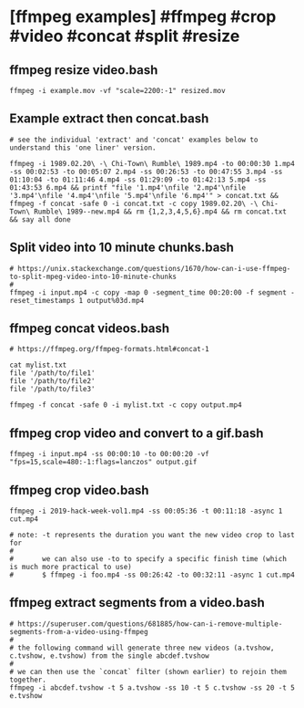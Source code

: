 # [ffmpeg examples] #ffmpeg #crop #video #concat #split #resize

## ffmpeg resize video.bash

```shell
ffmpeg -i example.mov -vf "scale=2200:-1" resized.mov
```

## Example extract then concat.bash

```shell
# see the individual 'extract' and 'concat' examples below to understand this 'one liner' version.

ffmpeg -i 1989.02.20\ -\ Chi-Town\ Rumble\ 1989.mp4 -to 00:00:30 1.mp4 -ss 00:02:53 -to 00:05:07 2.mp4 -ss 00:26:53 -to 00:47:55 3.mp4 -ss 01:10:04 -to 01:11:46 4.mp4 -ss 01:29:09 -to 01:42:13 5.mp4 -ss 01:43:53 6.mp4 && printf "file '1.mp4'\nfile '2.mp4'\nfile '3.mp4'\nfile '4.mp4'\nfile '5.mp4'\nfile '6.mp4'" > concat.txt && ffmpeg -f concat -safe 0 -i concat.txt -c copy 1989.02.20\ -\ Chi-Town\ Rumble\ 1989--new.mp4 && rm {1,2,3,4,5,6}.mp4 && rm concat.txt && say all done
```

## Split video into 10 minute chunks.bash

```shell
# https://unix.stackexchange.com/questions/1670/how-can-i-use-ffmpeg-to-split-mpeg-video-into-10-minute-chunks
#
ffmpeg -i input.mp4 -c copy -map 0 -segment_time 00:20:00 -f segment -reset_timestamps 1 output%03d.mp4

```

## ffmpeg concat videos.bash

```shell
# https://ffmpeg.org/ffmpeg-formats.html#concat-1

cat mylist.txt
file '/path/to/file1'
file '/path/to/file2'
file '/path/to/file3'

ffmpeg -f concat -safe 0 -i mylist.txt -c copy output.mp4
```

## ffmpeg crop video and convert to a gif.bash

```shell
ffmpeg -i input.mp4 -ss 00:00:10 -to 00:00:20 -vf "fps=15,scale=480:-1:flags=lanczos" output.gif
```

## ffmpeg crop video.bash

```shell
ffmpeg -i 2019-hack-week-vol1.mp4 -ss 00:05:36 -t 00:11:18 -async 1 cut.mp4

# note: -t represents the duration you want the new video crop to last for
#
#       we can also use -to to specify a specific finish time (which is much more practical to use)
#       $ ffmpeg -i foo.mp4 -ss 00:26:42 -to 00:32:11 -async 1 cut.mp4
```

## ffmpeg extract segments from a video.bash

```shell
# https://superuser.com/questions/681885/how-can-i-remove-multiple-segments-from-a-video-using-ffmpeg
#
# the following command will generate three new videos (a.tvshow, c.tvshow, e.tvshow) from the single abcdef.tvshow
#
# we can then use the `concat` filter (shown earlier) to rejoin them together.
ffmpeg -i abcdef.tvshow -t 5 a.tvshow -ss 10 -t 5 c.tvshow -ss 20 -t 5 e.tvshow
```


